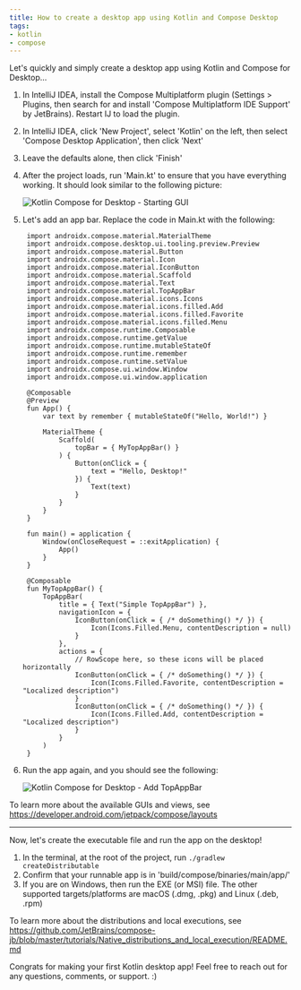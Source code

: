 ```yaml
---
title: How to create a desktop app using Kotlin and Compose Desktop
tags:
- kotlin
- compose
---
```


Let's quickly and simply create a desktop app using Kotlin and Compose for Desktop...

1. In IntelliJ IDEA, install the Compose Multiplatform plugin (Settings > Plugins, then search for and install 'Compose Multiplatform IDE Support' by JetBrains). Restart IJ to load the plugin.
2. In IntelliJ IDEA, click 'New Project', select 'Kotlin' on the left, then select 'Compose Desktop Application', then click 'Next'
3. Leave the defaults alone, then click 'Finish'
4. After the project loads, run 'Main.kt' to ensure that you have everything working. It should look similar to the following picture:

   ![Kotlin Compose for Desktop - Starting GUI](/assets/media/kotlin-compose-for-desktop-starting-gui.png)

5. Let's add an app bar. Replace the code in Main.kt with the following:

        import androidx.compose.material.MaterialTheme
        import androidx.compose.desktop.ui.tooling.preview.Preview
        import androidx.compose.material.Button
        import androidx.compose.material.Icon
        import androidx.compose.material.IconButton
        import androidx.compose.material.Scaffold
        import androidx.compose.material.Text
        import androidx.compose.material.TopAppBar
        import androidx.compose.material.icons.Icons
        import androidx.compose.material.icons.filled.Add
        import androidx.compose.material.icons.filled.Favorite
        import androidx.compose.material.icons.filled.Menu
        import androidx.compose.runtime.Composable
        import androidx.compose.runtime.getValue
        import androidx.compose.runtime.mutableStateOf
        import androidx.compose.runtime.remember
        import androidx.compose.runtime.setValue
        import androidx.compose.ui.window.Window
        import androidx.compose.ui.window.application
        
        @Composable
        @Preview
        fun App() {
            var text by remember { mutableStateOf("Hello, World!") }
        
            MaterialTheme {
                Scaffold(
                    topBar = { MyTopAppBar() }
                ) {
                    Button(onClick = {
                        text = "Hello, Desktop!"
                    }) {
                        Text(text)
                    }
                }
            }
        }
        
        fun main() = application {
            Window(onCloseRequest = ::exitApplication) {
                App()
            }
        }
        
        @Composable
        fun MyTopAppBar() {
            TopAppBar(
                title = { Text("Simple TopAppBar") },
                navigationIcon = {
                    IconButton(onClick = { /* doSomething() */ }) {
                        Icon(Icons.Filled.Menu, contentDescription = null)
                    }
                },
                actions = {
                    // RowScope here, so these icons will be placed horizontally
                    IconButton(onClick = { /* doSomething() */ }) {
                        Icon(Icons.Filled.Favorite, contentDescription = "Localized description")
                    }
                    IconButton(onClick = { /* doSomething() */ }) {
                        Icon(Icons.Filled.Add, contentDescription = "Localized description")
                    }
                }
            )
        }

6. Run the app again, and you should see the following:

    ![Kotlin Compose for Desktop - Add TopAppBar](/assets/media/kotlin-compose-for-desktop--add-topappbar.png)

To learn more about the available GUIs and views, see https://developer.android.com/jetpack/compose/layouts

<hr>

Now, let's create the executable file and run the app on the desktop!

1. In the terminal, at the root of the project, run `./gradlew createDistributable`
2. Confirm that your runnable app is in 'build/compose/binaries/main/app/'
3. If you are on Windows, then run the EXE (or MSI) file. The other supported targets/platforms are macOS (.dmg, .pkg) and Linux (.deb, .rpm)

To learn more about the distributions and local executions, see https://github.com/JetBrains/compose-jb/blob/master/tutorials/Native_distributions_and_local_execution/README.md

Congrats for making your first Kotlin desktop app! Feel free to reach out for any questions, comments, or support. :)
